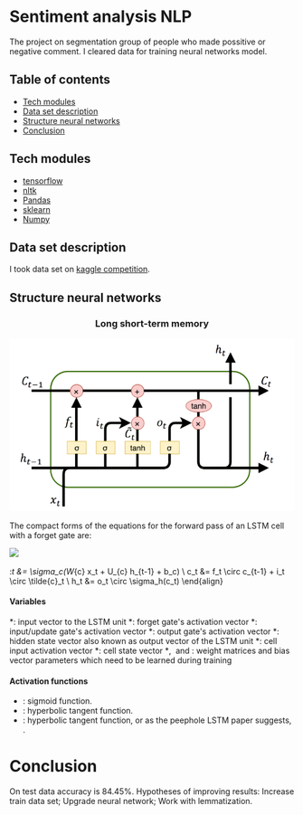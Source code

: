 # Sentiment analysis NLP
The project on segmentation group of people who made possitive or negative comment. I cleared data for training neural networks model.
## Table of contents
- [Tech modules](#tech-modules)
- [Data set description](#data-set-description)
- [Structure neural networks](#structure-neural-networks)
- [Conclusion](#conclusion)
## Tech modules
- [tensorflow](https://www.tensorflow.org/)
- [nltk](https://www.nltk.org/)
- [Pandas](https://pandas.pydata.org/)
- [sklearn](https://scikit-learn.org/stable/)
- [Numpy](https://numpy.org/)
## Data set description
I took data set on [kaggle competition](https://www.kaggle.com/competitions/word2vec-nlp-tutorial/overview/description).
## Structure neural networks
<p align="center">
    <h3 align="center">Long short-term memory</h3>
</p>
<p align="center">
    <img src="./assets/lstm.png" />
</p>

The compact forms of the equations for the forward pass of an LSTM cell with a forget gate are:

<div align="left"><img style="background: white;" src="https://render.githubusercontent.com/render/math?math=f_t%20%20%3D%20%5Csigma_g(W_%7Bf%7D%20x_t%20%2B%20U_%7Bf%7D%20h_%7Bt-1%7D%20%2B%20b_f)"></div>

:<math>
\begin{align}
f_t &= \sigma_g(W_{f} x_t + U_{f} h_{t-1} + b_f) \\
i_t &= \sigma_g(W_{i} x_t + U_{i} h_{t-1} + b_i) \\
o_t &= \sigma_g(W_{o} x_t + U_{o} h_{t-1} + b_o) \\
\tilde{c}_t &= \sigma_c(W_{c} x_t + U_{c} h_{t-1} + b_c) \\
c_t &= f_t \circ c_{t-1} + i_t \circ \tilde{c}_t \\
h_t &= o_t \circ \sigma_h(c_t)
\end{align}
</math>

#### Variables
*<math>x_t \in \mathbb{R}^{d}</math>: input vector to the LSTM unit
*<math>f_t \in {(0,1)}^{h}</math>: forget gate's activation vector
*<math>i_t \in {(0,1)}^{h}</math>: input/update gate's activation vector
*<math>o_t \in {(0,1)}^{h}</math>: output gate's activation vector
*<math>h_t \in {(-1,1)}^{h}</math>: hidden state vector also known as output vector of the LSTM unit
*<math>\tilde{c}_t \in {(-1,1)}^{h}</math>: cell input activation vector
*<math>c_t \in \mathbb{R}^{h}</math>: cell state vector
*<math>W \in \mathbb{R}^{h \times d}</math>, <math>U \in \mathbb{R}^{h \times h} </math> and <math>b \in \mathbb{R}^{h}</math>: weight matrices and bias vector parameters which need to be learned during training

#### Activation functions
* <math>\sigma_g</math>: sigmoid function.
* <math>\sigma_c</math>: hyperbolic tangent function.
* <math>\sigma_h</math>: hyperbolic tangent function, or as the peephole LSTM paper suggests, <math>\sigma_h(x) = x</math>.

# Conclusion
On test data accuracy is 84.45%. Hypotheses of improving results: Increase train data set; Upgrade neural network; Work with lemmatization.

